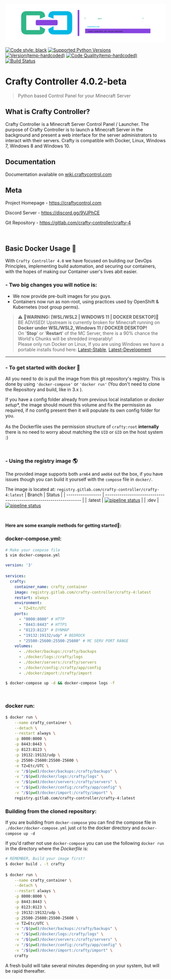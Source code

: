 [![Crafty Logo](app/frontend/static/assets/images/logo_long.svg)](https://craftycontrol.com)

[![Code style: black](https://img.shields.io/badge/code%20style-black-000000.svg)](https://github.com/psf/black)
[![Supported Python Versions](https://shields.io/badge/python-3.8%20%7C%203.9%20%7C%203.10%20-blue)](https://www.python.org)
[![Version(temp-hardcoded)](https://img.shields.io/badge/release-v4.0.2--beta-orange)](https://gitlab.com/crafty-controller/crafty-4/-/releases)
[![Code Quality(temp-hardcoded)](https://img.shields.io/badge/code%20quality-10-brightgreen)](https://gitlab.com/crafty-controller/crafty-4)
[![Build Status](https://gitlab.com/crafty-controller/crafty-4/badges/master/pipeline.svg)](https://gitlab.com/crafty-controller/crafty-4/-/commits/master)

# Crafty Controller 4.0.2-beta
> Python based Control Panel for your Minecraft Server

## What is Crafty Controller?
Crafty Controller is a Minecraft Server Control Panel / Launcher. The purpose
of Crafty Controller is to launch a Minecraft Server in the background and present
a web interface for the server administrators to interact with their servers. Crafty
is compatible with Docker, Linux, Windows 7, Windows 8 and Windows 10.

## Documentation
Documentation available on [wiki.craftycontrol.com](https://craftycontrol.com)

## Meta
Project Homepage - https://craftycontrol.com

Discord Server - https://discord.gg/9VJPhCE

Git Repository - https://gitlab.com/crafty-controller/crafty-4

<br>

## Basic Docker Usage 🐳

With `Crafty Controller 4.0` we have focused on building our DevOps Principles, implementing build automation, and securing our containers, with the hopes of making our Container user's lives abit easier.

### - Two big changes you will notice is:
- We now provide pre-built images for you guys.
- Containers now run as non-root, using practices used by OpenShift & Kubernetes (root group perms).


> __**⚠ 🔻WARNING: [WSL/WSL2 | WINDOWS 11 | DOCKER DESKTOP]🔻**__ <br>
 BE ADVISED! Upstream is currently broken for Minecraft running on **Docker under WSL/WSL2, Windows 11 / DOCKER DESKTOP!** <br>
 On '**Stop**' or '**Restart**' of the MC Server, there is a 90% chance the World's Chunks will be shredded irreparably! <br>
 Please only run Docker on Linux, If you are using Windows we have a portable installs found here: [Latest-Stable](https://gitlab.com/crafty-controller/crafty-4/-/jobs/artifacts/master/download?job=win-prod-build), [Latest-Development](https://gitlab.com/crafty-controller/crafty-4/-/jobs/artifacts/dev/download?job=win-dev-build)

----

### - To get started with docker 🛫
All you need to do is pull the image from this git repository's registry.
This is done by using `'docker-compose'` or `'docker run'` (You don't need to clone the Repository and build, like in 3.x ).

If you have a config folder already from previous local installation or _docker setup_*, the image should mount this volume and fix the permission as required, if no config present then it will populate its own config folder for you. <br> <br>
As the Dockerfile uses the permission structure of `crafty:root` **internally** there is no need to worry about matching the `UID` or `GID` on the host system :)

<br>

### - Using the registry image 🌎
The provided image supports both `arm64` and `amd64` out the box, if you have issues though you can build it yourself with the `compose` file in `docker/`.

The image is located at: `registry.gitlab.com/crafty-controller/crafty-4:latest`
| Branch             | Status                                                                |
| ----------------- | ------------------------------------------------------------------ |
| :latest | [![pipeline status](https://gitlab.com/crafty-controller/crafty-4/badges/master/pipeline.svg)](https://gitlab.com/crafty-controller/crafty-4/-/commits/master) |
| :dev | [![pipeline status](https://gitlab.com/crafty-controller/crafty-4/badges/dev/pipeline.svg)](https://gitlab.com/crafty-controller/crafty-4/-/commits/dev)

<br>

**Here are some example methods for getting started🚀:**

### **docker-compose.yml:**
```sh
# Make your compose file
$ vim docker-compose.yml
```
```yml
version: '3'

services:
  crafty:
    container_name: crafty_container
    image: registry.gitlab.com/crafty-controller/crafty-4:latest
    restart: always
    environment:
      - TZ=Etc/UTC
    ports:
      - "8000:8000" # HTTP
      - "8443:8443" # HTTPS
      - "8123:8123" # DYNMAP
      - "19132:19132/udp" # BEDROCK
      - "25500-25600:25500-25600" # MC SERV PORT RANGE
    volumes:
      - ./docker/backups:/crafty/backups
      - ./docker/logs:/crafty/logs
      - ./docker/servers:/crafty/servers
      - ./docker/config:/crafty/app/config
      - ./docker/import:/crafty/import
```
```sh
$ docker-compose up -d && docker-compose logs -f
```
<br>

### **docker run:**
```sh
$ docker run \
	--name crafty_container \
	--detach \
	--restart always \
	-p 8000:8000 \
	-p 8443:8443 \
	-p 8123:8123 \
	-p 19132:19132/udp \
	-p 25500-25600:25500-25600 \
	-e TZ=Etc/UTC \
	-v "/$(pwd)/docker/backups:/crafty/backups" \
	-v "/$(pwd)/docker/logs:/crafty/logs" \
	-v "/$(pwd)/docker/servers:/crafty/servers" \
	-v "/$(pwd)/docker/config:/crafty/app/config" \
	-v "/$(pwd)/docker/import:/crafty/import" \
	registry.gitlab.com/crafty-controller/crafty-4:latest
```

### **Building from the cloned repository:**

If you are building from `docker-compose` you can find the compose file in `./docker/docker-compose.yml` just `cd` to the docker directory and `docker-compose up -d`

If you'd rather not use `docker-compose` you can use the following `docker run` in the directory where the *Dockerfile* is:
```sh
# REMEMBER, Build your image first!
$ docker build . -t crafty

$ docker run \
	--name crafty_container \
	--detach \
	--restart always \
	-p 8000:8000 \
	-p 8443:8443 \
	-p 8123:8123 \
	-p 19132:19132/udp \
	-p 25500-25600:25500-25600 \
	-e TZ=Etc/UTC \
	-v "/$(pwd)/docker/backups:/crafty/backups" \
	-v "/$(pwd)/docker/logs:/crafty/logs" \
	-v "/$(pwd)/docker/servers:/crafty/servers" \
	-v "/$(pwd)/docker/config:/crafty/app/config" \
	-v "/$(pwd)/docker/import:/crafty/import" \
	crafty
```
A fresh build will take several minutes depending on your system, but will be rapid thereafter.

